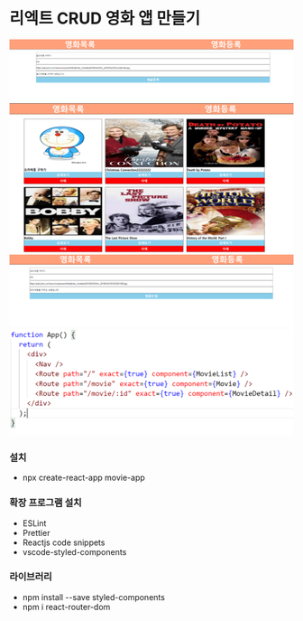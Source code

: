 # 리엑트 CRUD 영화 앱 만들기

![img](https://github.com/codingspecialist/React-Movie-App/blob/master/preview/1.png)
![img](https://github.com/codingspecialist/React-Movie-App/blob/master/preview/2.png)
![img](https://github.com/codingspecialist/React-Movie-App/blob/master/preview/3.png)
![img](https://github.com/codingspecialist/React-Movie-App/blob/master/preview/4.png)

### 설치

- npx create-react-app movie-app

### 확장 프로그램 설치

- ESLint
- Prettier
- Reactjs code snippets
- vscode-styled-components

### 라이브러리

- npm install --save styled-components
- npm i react-router-dom
